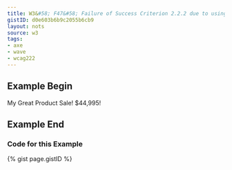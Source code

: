 ```yaml
---
title: W3&#58; F47&#58; Failure of Success Criterion 2.2.2 due to using the blink element
gistID: d0e603b6b9c2055b6cb9
layout: nots
source: w3
tags:
- axe
- wave
- wcag222
---
```


<h2 aria-describedby="{{ page.gistID }}">Example Begin</h2>
<div class="rendered-not">
<p>My Great Product <blink>Sale! $44,995!</blink></p>
</div> <!-- rendered-not -->

<h2 aria-describedby="{{ page.gistID }}">Example End</h2>

<h3 aria-describedby="{{ page.gistID }}">Code for this Example</h3>
{% gist page.gistID %}